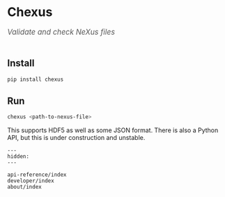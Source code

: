 # Chexus

<span style="font-size:1.2em;font-style:italic;color:#5a5a5a">
  Validate and check NeXus files
  </br></br>
</span>

## Install

```bash
pip install chexus
```

## Run

```bash
chexus <path-to-nexus-file>
```

This supports HDF5 as well as some JSON format.
There is also a Python API, but this is under construction and unstable.

```{toctree}
---
hidden:
---

api-reference/index
developer/index
about/index
```
